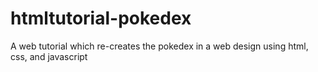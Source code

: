 # htmltutorial-pokedex
A web tutorial which re-creates the pokedex in a web design using html, css, and javascript
